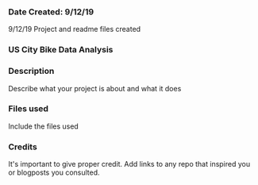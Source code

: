 ### Date Created: 9/12/19
9/12/19 Project and readme files created

### US City Bike Data Analysis

### Description
Describe what your project is about and what it does

### Files used
Include the files used

### Credits
It's important to give proper credit. Add links to any repo that inspired you or blogposts you consulted.

